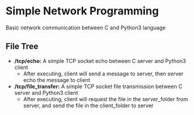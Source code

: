# Simple Network Programming

Basic network communication between C and Python3 language

## File Tree

- **/tcp/echo:** A simple TCP socket echo between C server and Python3 client
    - After executing, client will send a message to server, then server echo the message to client
- **/tcp/file_transfer:** A simple TCP socket file transmission between C server and Python3 client
    - After executing, client will request the file in the server_folder from server, and send the file in the client_folder to server

